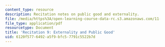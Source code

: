 ```yaml
---
content_type: resource
description: Recitation notes on public good and externality.
file: /media/https%3A/open-learning-course-data-rc.s3.amazonaws.com/11-433j-real-estate-economics-fall-2008/6120f5776492a5f9bfc57791c5522b7d_rec9_2008.pdf
file_type: application/pdf
resourcetype: Document
title: 'Recitation 9: Externality and Public Good'
uid: 6120f577-6492-a5f9-bfc5-7791c5522b7d
---
```

